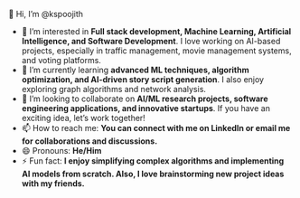 👋 Hi, I’m @kspoojith  

- 👀 I’m interested in **Full stack development, Machine Learning, Artificial Intelligence, and Software Development**. I love working on AI-based projects, especially in traffic management, movie management systems, and voting platforms.  
- 🌱 I’m currently learning **advanced ML techniques, algorithm optimization, and AI-driven story script generation**. I also enjoy exploring graph algorithms and network analysis.  
- 💞️ I’m looking to collaborate on **AI/ML research projects, software engineering applications, and innovative startups**. If you have an exciting idea, let’s work together!  
- 📫 How to reach me: **You can connect with me on LinkedIn or email me for collaborations and discussions.**  
- 😄 Pronouns: **He/Him**  
- ⚡ Fun fact: **I enjoy simplifying complex algorithms and implementing AI models from scratch. Also, I love brainstorming new project ideas with my friends.**

